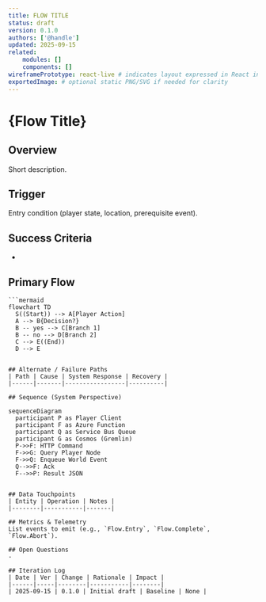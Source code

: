 ```yaml
---
title: FLOW TITLE
status: draft
version: 0.1.0
authors: ['@handle']
updated: 2025-09-15
related:
    modules: []
    components: []
wireframePrototype: react-live # indicates layout expressed in React instead of external wireframe
exportedImage: # optional static PNG/SVG if needed for clarity
---
```


# {Flow Title}

## Overview

Short description.

## Trigger

Entry condition (player state, location, prerequisite event).

## Success Criteria

-

## Primary Flow

````
```mermaid
flowchart TD
  S((Start)) --> A[Player Action]
  A --> B{Decision?}
  B -- yes --> C[Branch 1]
  B -- no --> D[Branch 2]
  C --> E((End))
  D --> E
````

```

## Alternate / Failure Paths
| Path | Cause | System Response | Recovery |
|------|-------|-----------------|----------|

## Sequence (System Perspective)
```

```mermaid
sequenceDiagram
  participant P as Player Client
  participant F as Azure Function
  participant Q as Service Bus Queue
  participant G as Cosmos (Gremlin)
  P->>F: HTTP Command
  F->>G: Query Player Node
  F->>Q: Enqueue World Event
  Q-->>F: Ack
  F-->>P: Result JSON
```

```

## Data Touchpoints
| Entity | Operation | Notes |
|--------|-----------|-------|

## Metrics & Telemetry
List events to emit (e.g., `Flow.Entry`, `Flow.Complete`, `Flow.Abort`).

## Open Questions
-

## Iteration Log
| Date | Ver | Change | Rationale | Impact |
|------|-----|--------|-----------|--------|
| 2025-09-15 | 0.1.0 | Initial draft | Baseline | None |
```
